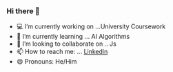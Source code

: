 ### Hi there 👋

- 💻 I’m currently working on ...University Coursework
- 📖 I’m currently learning ... AI Algorithms 
- 🤝 I’m looking to collaborate on .. Js
- 📫 How to reach me: ... [Linkedin](https://www.linkedin.com/in/richard-guaman/)
- 😄 Pronouns: He/Him
